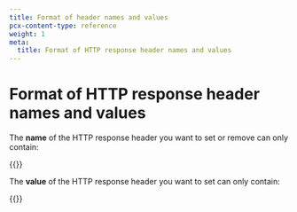 ```yaml
---
title: Format of header names and values
pcx-content-type: reference
weight: 1
meta:
  title: Format of HTTP response header names and values
---
```


# Format of HTTP response header names and values

The **name** of the HTTP response header you want to set or remove can only contain:

{{<render file="_header-valid-names.md">}}

The **value** of the HTTP response header you want to set can only contain:

{{<render file="_header-valid-values.md">}}
